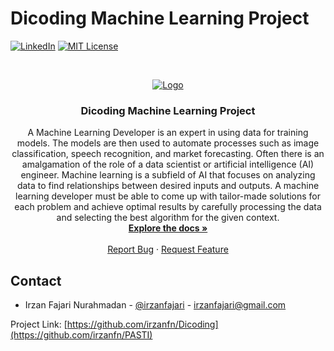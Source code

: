 # Dicoding Machine Learning Project
[![LinkedIn][linkedin-shield]][linkedin-url]
[![MIT License][license-shield]][license-url]



<!-- PROJECT LOGO -->
<br />
<p align="center">
  <a href="https://github.com/irzanfn/Dicoding">
    <img src="https://www.dicoding.id/wp-content/uploads/2020/07/Logo-Dicoding-Putih.png" alt="Logo">
  </a>

  <h3 align="center">Dicoding Machine Learning Project</h3>

  <p align="center">
    A Machine Learning Developer is an expert in using data for training models. The models are then used to automate processes such as image classification, speech recognition, and market forecasting. Often there is an amalgamation of the role of a data scientist or artificial intelligence (AI) engineer. Machine learning is a subfield of AI that focuses on analyzing data to find relationships between desired inputs and outputs. A machine learning developer must be able to come up with tailor-made solutions for each problem and achieve optimal results by carefully processing the data and selecting the best algorithm for the given context.
    <br />
    <a href="https://github.com/irzanfn/Dicoding"><strong>Explore the docs »</strong></a>
    <br />
    <br />
    <a href="https://github.com/irzanfn/Dicoding/issues">Report Bug</a>
    ·
    <a href="https://github.com/irzanfn/Dicoding/issues">Request Feature</a>
  </p>
</p>


## Contact

* Irzan Fajari Nurahmadan - [@irzanfajari](https://twitter.com/irzanfajari) - irzanfajari@gmail.com

Project Link: [https://github.com/irzanfn/Dicoding](https://github.com/irzanfn/PASTI)


<!-- MARKDOWN LINKS & IMAGES -->
[linkedin-shield]: https://img.shields.io/badge/-LinkedIn-black.svg?style=for-the-badge&logo=linkedin&colorB=555
[linkedin-url]: https://www.linkedin.com/in/irzan-fajari-nurahmadan-92124280/
[license-shield]: https://img.shields.io/github/license/othneildrew/Best-README-Template.svg?style=for-the-badge
[license-url]: https://github.com/othneildrew/Best-README-Template/blob/master/LICENSE.txt
